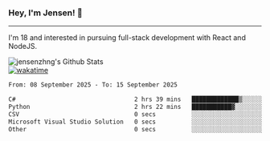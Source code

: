### Hey, I'm Jensen! 👋

---

I'm 18 and interested in pursuing full-stack development with React and NodeJS.

![jensenzhng's Github Stats](https://github-readme-stats.vercel.app/api?username=jensenzhng&theme=dark&show_icons=true&count_private=true)
<br />
[![wakatime](https://wakatime.com/badge/user/cbfc263d-3611-4e36-8278-8fad45fe3f62.svg)](https://wakatime.com/@cbfc263d-3611-4e36-8278-8fad45fe3f62)

<!--START_SECTION:waka-->

```txt
From: 08 September 2025 - To: 15 September 2025

C#                                 2 hrs 39 mins   █████████████▒░░░░░░░░░░░   52.75 %
Python                             2 hrs 22 mins   ███████████▓░░░░░░░░░░░░░   47.04 %
CSV                                0 secs          ░░░░░░░░░░░░░░░░░░░░░░░░░   00.17 %
Microsoft Visual Studio Solution   0 secs          ░░░░░░░░░░░░░░░░░░░░░░░░░   00.02 %
Other                              0 secs          ░░░░░░░░░░░░░░░░░░░░░░░░░   00.01 %
```

<!--END_SECTION:waka-->
